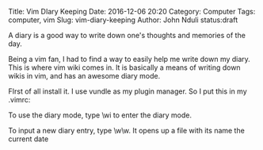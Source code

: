Title: Vim DIary Keeping
Date: 2016-12-06 20:20
Category: Computer
Tags: computer, vim
Slug: vim-diary-keeping
Author: John Nduli
status:draft

A diary is a good way to write down one's thoughts and memories of
the day. 

Being a vim fan, I had to find a way to easily help me write down
my diary. This is where vim wiki comes in. It is basically a means
of writing down wikis in vim, and has an awesome diary mode.

FIrst of all install it. I use vundle as my plugin manager. So I
put this in my .vimrc:

<!--TODO include how to install-->

To use the diary mode, type \wi to enter the diary mode.

To input a new diary entry, type \w\w. It opens up a file with its
name the current date
